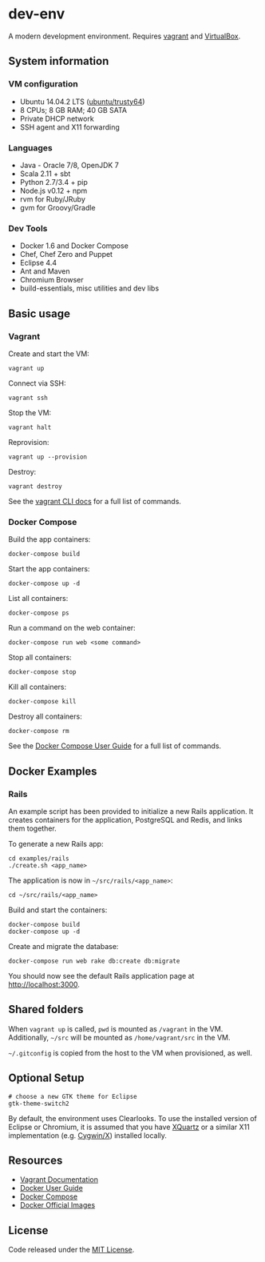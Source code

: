 # dev-env

A  modern development environment. Requires [vagrant](http://www.vagrantup.com/downloads.html) and [VirtualBox](https://www.virtualbox.org/wiki/Downloads).

## System information

### VM configuration

  * Ubuntu 14.04.2 LTS ([ubuntu/trusty64](https://atlas.hashicorp.com/ubuntu/boxes/trusty64))
  * 8 CPUs; 8 GB RAM; 40 GB SATA
  * Private DHCP network
  * SSH agent and X11 forwarding

### Languages

  * Java - Oracle 7/8, OpenJDK 7
  * Scala 2.11 + sbt
  * Python 2.7/3.4 + pip
  * Node.js v0.12 + npm
  * rvm for Ruby/JRuby
  * gvm for Groovy/Gradle

### Dev Tools

  * Docker 1.6 and Docker Compose
  * Chef, Chef Zero and Puppet
  * Eclipse 4.4
  * Ant and Maven
  * Chromium Browser
  * build-essentials, misc utilities and dev libs

## Basic usage

### Vagrant

Create and start the VM:

    vagrant up

Connect via SSH:

    vagrant ssh

Stop the VM:

    vagrant halt

Reprovision:

    vagrant up --provision

Destroy:

    vagrant destroy

See the [vagrant CLI docs](https://docs.vagrantup.com/v2/cli/index.html) for a full list of commands.

### Docker Compose

Build the app containers:

    docker-compose build

Start the app containers:

    docker-compose up -d

List all containers:

    docker-compose ps

Run a command on the web container:

    docker-compose run web <some command>

Stop all containers:

    docker-compose stop

Kill all containers:

    docker-compose kill

Destroy all containers:

    docker-compose rm

See the [Docker Compose User Guide](https://docs.docker.com/compose/) for a full list of commands.

## Docker Examples

### Rails

An example script has been provided to initialize a new Rails application. It creates containers for the application, PostgreSQL and Redis, and links them together.

To generate a new Rails app:

    cd examples/rails
    ./create.sh <app_name>

The application is now in `~/src/rails/<app_name>`:

    cd ~/src/rails/<app_name>

Build and start the containers:

    docker-compose build
    docker-compose up -d

Create and migrate the database:

    docker-compose run web rake db:create db:migrate

You should now see the default Rails application page at [http://localhost:3000](http://localhost:3000).

## Shared folders

When `vagrant up` is called, `pwd` is mounted as `/vagrant` in the VM. Additionally, `~/src` will be mounted as `/home/vagrant/src` in the VM.

`~/.gitconfig` is copied from the host to the VM when provisioned, as well.

## Optional Setup

    # choose a new GTK theme for Eclipse
    gtk-theme-switch2

By default, the environment uses Clearlooks. To use the installed version of Eclipse or Chromium, it is assumed that you have [XQuartz](http://xquartz.macosforge.org/landing/) or a similar X11 implementation (e.g. [Cygwin/X](http://en.wikipedia.org/wiki/Cygwin/X)) installed locally.

## Resources

  * [Vagrant Documentation](https://docs.vagrantup.com/v2/)
  * [Docker User Guide](https://docs.docker.com/userguide/)
  * [Docker Compose](https://docs.docker.com/compose/)
  * [Docker Official Images](https://github.com/docker-library/official-images)

## License

Code released under the [MIT License](LICENSE).